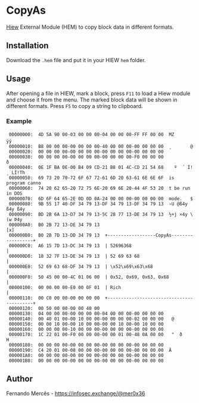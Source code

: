 # CopyAs

[Hiew](https://hiew.ru) External Module (HEM) to copy block data in different formats.

## Installation

Download the `.hem` file and put it in your HIEW `hem` folder.

## Usage

After opening a file in HIEW, mark a block, press `F11` to load a Hiew module and choose it from the menu.
The marked block data will be shown in different formats. Press `F5` to copy a string to clipboard.

### Example

```
 00000000:  4D 5A 90 00-03 00 00 00-04 00 00 00-FF FF 00 00  MZ         ÿÿ        
 00000010:  B8 00 00 00-00 00 00 00-40 00 00 00-00 00 00 00  ¸       @             
 00000020:  00 00 00 00-00 00 00 00-00 00 00 00-00 00 00 00                        
 00000030:  00 00 00 00-00 00 00 00-00 00 00 00-F0 00 00 00              ð         
 00000040:  0E 1F BA 0E-00 B4 09 CD-21 B8 01 4C-CD 21 54 68    º  ´ Í!¸ LÍ!Th      
 00000050:  69 73 20 70-72 6F 67 72-61 6D 20 63-61 6E 6E 6F  is program canno      
 00000060:  74 20 62 65-20 72 75 6E-20 69 6E 20-44 4F 53 20  t be run in DOS       
 00000070:  6D 6F 64 65-2E 0D 0D 0A-24 00 00 00-00 00 00 00  mode.   $             
 00000080:  9B 55 17 40-DF 34 79 13-DF 34 79 13-DF 34 79 13  ›U @ß4y ß4y ß4y       
 00000090:  BD 2B 6A 13-D7 34 79 13-5C 28 77 13-DE 34 79 13  ½+j ×4y \(w Þ4y       
 000000A0:  B0 2B 72 13-DE 34 79 13                                             [x]
 000000B0:  B0 2B 7D 13-DD 34 79 13  +------------------CopyAs------------------+
 000000C0:  A6 15 7D 13-DC 34 79 13  | 52696368                                 |
 000000D0:  18 32 7F 13-DE 34 79 13  | 52 69 63 68                              |
 000000E0:  52 69 63 68-DF 34 79 13  | \x52\x69\x63\x68                         |
 000000F0:  50 45 00 00-4C 01 06 00  | 0x52, 0x69, 0x63, 0x68                   |
 00000100:  00 00 00 00-E0 00 0F 01  | Rich                                     |
 00000110:  00 C0 00 00-00 00 00 00  +------------------------------------------+
 00000120:  00 50 00 00-00 00 40 00                                              
 00000130:  04 00 00 00-00 00 00 00-04 00 00 00-00 00 00 00                      
 00000140:  00 40 01 00-00 10 00 00-00 00 00 00-02 00 00 00   @                  
 00000150:  00 00 10 00-00 10 00 00-00 00 10 00-00 10 00 00                      
 00000160:  00 00 00 00-10 00 00 00-00 00 00 00-00 00 00 00                      
 00000170:  1C 22 01 00-F0 00 00 00-00 00 01 00-48 0A 00 00   "  ð       H       
 00000180:  00 00 00 00-00 00 00 00-00 00 00 00-00 00 00 00                      
 00000190:  C4 20 01 00-08 00 00 00-00 00 00 00-00 00 00 00  Ä                   
 000001A0:  00 00 00 00-00 00 00 00-00 00 00 00-00 00 00 00                      
 000001B0:  00 00 00 00-00 00 00 00-00 00 00 00-00 00 00 00                                                                          
```

## Author

Fernando Mercês - https://infosec.exchange/@mer0x36
